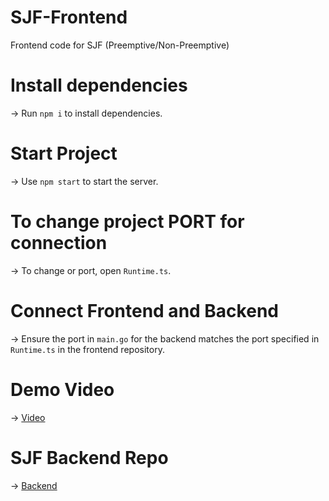 # SJF-Frontend
Frontend code for SJF (Preemptive/Non-Preemptive)
# Install dependencies
-> Run `npm i` to install dependencies.
# Start Project
-> Use `npm start` to start the server.
# To change project PORT for connection
-> To change or port, open `Runtime.ts`.
# Connect Frontend and Backend
-> Ensure the port in `main.go` for the backend matches the port specified in `Runtime.ts` in the frontend repository.
# Demo Video
-> [Video](https://drive.google.com/file/d/1Z0yilZV_bkcaKZvwv9taAu_zTguetHS8/view?usp=drive_link)
# SJF Backend Repo
-> [Backend](https://github.com/MISHRA7752/SJF-backend)
